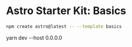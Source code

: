 # Astro Starter Kit: Basics

```sh
npm create astro@latest -- --template basics
```
yarn dev --host 0.0.0.0